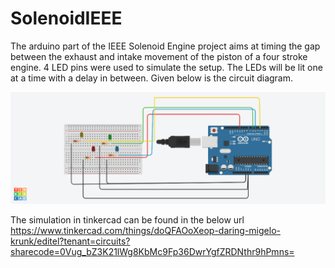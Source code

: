# SolenoidIEEE

The arduino part of the IEEE Solenoid Engine project aims at timing the gap between the exhaust and intake movement of the piston of a four stroke engine. 4 LED pins were used to simulate the setup. The LEDs will be lit one at a time with a delay in between. Given below is the circuit diagram.

![Circuit Diagram](/img/arduinocircuit.png)

The simulation in tinkercad can be found in the below url
https://www.tinkercad.com/things/doQFAOoXeop-daring-migelo-krunk/editel?tenant=circuits?sharecode=0Vug_bZ3K21lWg8KbMc9Fp36DwrYgfZRDNthr9hPmns=
